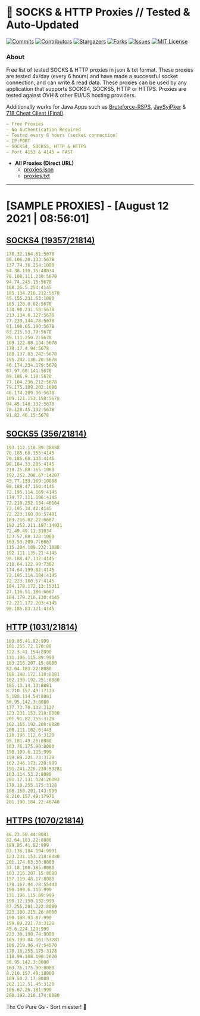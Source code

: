 <!-- MARKDOWN LINKS & IMAGES -->
<!-- https://www.markdownguide.org/basic-syntax/#reference-style-links -->
[contributors-shield]: https://img.shields.io/github/contributors/KaiBurton/free-proxies-autoupdated?style=for-the-badge
[contributors-url]: https://github.com/KaiBurton/free-proxies-autoupdated/graphs/contributors
[forks-shield]: https://img.shields.io/github/forks/KaiBurton/free-proxies-autoupdated?style=for-the-badge
[forks-url]: https://github.com/KaiBurton/free-proxies-autoupdated/network/members
[stars-shield]: https://img.shields.io/github/stars/KaiBurton/free-proxies-autoupdated?style=for-the-badge
[stars-url]: https://github.com/KaiBurton/free-proxies-autoupdated/stargazers
[issues-shield]: https://img.shields.io/github/issues/KaiBurton/free-proxies-autoupdated?style=for-the-badge
[issues-url]: https://github.com/KaiBurton/free-proxies-autoupdated/issues
[license-shield]: https://img.shields.io/github/license/KaiBurton/free-proxies-autoupdated?style=for-the-badge
[license-url]: https://github.com/KaiBurton/free-proxies-autoupdated/blob/main/LICENSE
[commit-shield]: https://img.shields.io/github/last-commit/KaiBurton/free-proxies-autoupdated?style=for-the-badge
[commit-url]: https://github.com/KaiBurton/free-proxies-autoupdated/commits/main

# 🎁 SOCKS & HTTP Proxies // Tested & Auto-Updated

[![Commits][commit-shield]][commit-url]
[![Contributors][contributors-shield]][contributors-url]
[![Stargazers][stars-shield]][stars-url]
[![Forks][forks-shield]][forks-url]
[![Issues][issues-shield]][issues-url]
[![MIT License][license-shield]][license-url]

### About
Free list of tested SOCKS & HTTP proxies in json & txt format. These proxies are tested 4x/day (every 6 hours) and have made a successful socket connection, and can write & read data. These proxies can be used by any application that supports SOCKS4, SOCKS5, HTTP or HTTPS. Proxies are tested against OVH & other EU/US hosting providers.

Additionally works for Java Apps such as [Bruteforce-RSPS](https://github.com/KaiBurton/Bruteforce-RSPS), [JaySyiPker](https://github.com/JayArrowz/JaySyiPker) & [718 Cheat Client (Final)](https://github.com/KaiBurton/718-Cheat-Client-Final). 

```yaml
— Free Proxies
— No Authentication Required
— Tested every 6 hours (socket connection)
— IP:PORT
— SOCKS4, SOCKS5, HTTP & HTTPS
— Port 4153 & 4145 = FAST
```

- **All Proxies (Direct URL)**
  - [proxies.json](https://raw.githubusercontent.com/KaiBurton/free-proxies-autoupdated/main/proxies.json)
  - [proxies.txt](https://raw.githubusercontent.com/KaiBurton/free-proxies-autoupdated/main/proxies.txt)

---

# [SAMPLE PROXIES] - [August 12 2021 | 08:56:01]

## [SOCKS4 (19357/21814)](https://raw.githubusercontent.com/KaiBurton/free-proxies-autoupdated/main/proxies-socks4.txt)
```yaml
178.32.164.61:5678
86.106.20.133:5678
137.74.36.254:1080
54.38.110.35:48034
78.108.111.230:5678
94.74.245.15:5678
188.26.5.254:4145
185.134.216.212:5678
45.155.231.53:1080
185.120.0.62:5678
134.90.231.58:5678
213.134.0.127:5678
77.239.144.78:5678
81.198.65.190:5678
83.215.53.79:5678
89.111.250.2:5678
109.122.88.134:5678
178.17.4.94:5678
188.137.83.242:5678
195.242.138.20:5678
46.174.234.179:5678
87.97.60.141:5678
89.186.9.110:5678
77.104.236.212:5678
79.175.109.202:1080
46.174.209.36:5678
109.121.153.158:5678
94.45.148.132:5678
78.128.45.132:5678
91.82.46.15:5678
```

## [SOCKS5 (356/21814)](https://raw.githubusercontent.com/KaiBurton/free-proxies-autoupdated/main/proxies-socks5.txt)
```yaml
193.112.118.89:38888
70.185.68.155:4145
70.185.68.133:4145
98.184.33.205:4145
218.25.88.165:1080
192.252.208.67:14287
45.77.139.169:10808
98.188.47.150:4145
72.195.114.169:4145
174.77.111.196:4145
72.210.252.134:46164
72.195.34.42:4145
72.223.168.86:57481
103.216.82.22:6667
192.252.211.197:14921
72.49.49.11:31034
123.57.88.128:1080
163.53.209.7:6667
115.204.109.232:1080
192.111.135.21:4145
98.188.47.132:4145
218.64.122.99:7302
174.64.199.82:4145
72.195.114.184:4145
72.223.168.67:4145
184.178.172.13:15311
27.116.51.186:6667
184.179.216.130:4145
72.221.172.203:4145
98.185.83.121:4145
```

## [HTTP (1031/21814)](https://raw.githubusercontent.com/KaiBurton/free-proxies-autoupdated/main/proxies-http.txt)
```yaml
189.85.41.82:999
101.255.72.170:80
122.3.41.154:8090
131.196.115.89:999
103.216.207.15:8080
82.64.183.22:8080
186.148.172.110:8181
102.130.192.251:8080
181.13.14.13:8081
8.210.157.49:17173
5.188.114.54:8081
36.95.142.3:8080
177.73.70.132:3127
123.231.153.218:8080
201.91.82.155:3128
102.165.192.208:8080
200.111.182.6:443
120.196.112.6:3128
95.181.49.26:8080
103.76.175.90:8080
190.109.6.115:999
159.89.221.73:3128
162.246.173.228:999
191.241.226.230:53281
103.114.53.2:8080
201.17.131.124:20183
178.18.255.175:3128
186.150.201.143:999
8.210.157.49:17971
201.190.184.22:46740
```

## [HTTPS (1070/21814)](https://raw.githubusercontent.com/KaiBurton/free-proxies-autoupdated/main/proxies-https.txt)
```yaml
46.23.58.44:8081
82.64.183.22:8080
189.85.41.82:999
83.136.184.194:9991
123.231.153.218:8080
201.174.63.30:8080
37.18.100.185:8080
103.216.207.15:8080
157.119.48.17:8080
178.167.94.78:55443
190.109.6.115:999
131.196.115.89:999
190.12.150.132:999
87.255.201.222:8080
223.100.215.26:8080
190.108.93.87:999
159.89.221.73:3128
45.6.224.129:999
223.30.190.74:8080
185.199.84.161:53281
186.219.96.47:54570
178.18.255.175:3128
118.99.108.190:2020
36.95.142.3:8080
103.76.175.90:8080
8.210.157.49:18000
189.50.2.17:8080
202.112.51.45:3128
186.67.26.181:999
200.192.210.174:8080
```



Thx Co Pure Gs - Sort miester! 💟